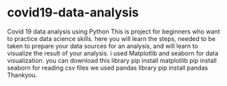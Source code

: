 # covid19-data-analysis
Covid 19 data analysis using Python
This is project for beginners who want to practice data science skills.
here you will learn the steps, needed to be taken to prepare your data sources for an analysis,
and will learn to visualize the result of your analysis.
i used Matplotlib and seaborn for data visualization.
you can download this library
pip install matplotlib
pip install seaborn
for reading csv files we used pandas library
pip install pandas
Thankyou.
